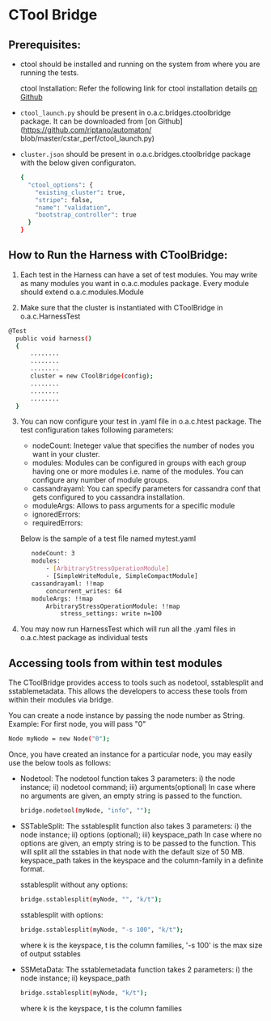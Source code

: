 # CTool Bridge

## Prerequisites:

* ctool should be installed and running on the system from where you are running the tests.

  ctool Installation: Refer the following link for ctool installation details [on Github](https://github.com/riptano/automaton)

* `ctool_launch.py` should be present in o.a.c.bridges.ctoolbridge package. It can be downloaded from [on Github](https://github.com/riptano/automaton/  blob/master/cstar_perf/ctool_launch.py)

* `cluster.json` should be present in o.a.c.bridges.ctoolbridge package with the below given configuraton.

  ```sh
  {
    "ctool_options": {
      "existing_cluster": true,
      "stripe": false,
      "name": "validation",
      "bootstrap_controller": true
    }
  }
  ```
## How to Run the Harness with CToolBridge:

1. Each test in the Harness can have a set of test modules. You may write as many modules you want in o.a.c.modules package.
   Every module should extend o.a.c.modules.Module  

2. Make sure that the cluster is instantiated with CToolBridge in o.a.c.HarnessTest

  ```sh
  @Test
    public void harness()
    {
        ........
        ........
        ........
        cluster = new CToolBridge(config);
        ........
        ........
        ........
    }
  ```
3. You can now configure your test in .yaml file in o.a.c.htest package. The test configuration takes following parameters:

    * nodeCount: Ineteger value that specifies the number of nodes you want in your cluster.
    * modules: Modules can be configured in groups with each group having one or more modules i.e. name of the modules. You can configure any number 
       of module groups.
    * cassandrayaml: You can specify parameters for cassandra conf that gets configured to you cassandra installation.
    * moduleArgs: Allows to pass arguments for a specific module
    * ignoredErrors:
    * requiredErrors:

   Below is the sample of a test file named mytest.yaml
    ```sh  
       nodeCount: 3
       modules:
           - [ArbitraryStressOperationModule]
           - [SimpleWriteModule, SimpleCompactModule]
       cassandrayaml: !!map
           concurrent_writes: 64
       moduleArgs: !!map
           ArbitraryStressOperationModule: !!map
               stress_settings: write n=100   
    ```

4. You may now run HarnessTest which will run all the .yaml files in o.a.c.htest package as individual tests


## Accessing tools from within test modules

  The CToolBridge provides access to tools such as nodetool, sstablesplit and sstablemetadata. This allows the developers to access these tools from within their modules via bridge.

  You can create a node instance by passing the node number as String. 
  Example: For first node, you will pass "0"
  
  ```sh
  Node myNode = new Node("0");
  ```
  Once, you have created an instance for a particular node, you may easily use the below tools as follows:

  * Nodetool: 
    The nodetool function takes 3 parameters: i) the node instance; ii) nodetool command; iii) arguments(optional)
    In case where no arguments are given, an empty string is passed to the function.

    ```sh
    bridge.nodetool(myNode, "info", "");
    ```  

  * SSTableSplit:
    The sstablesplit function also takes 3 parameters: i) the node instance; ii) options (optional); iii) keyspace_path
    In case where no options are given, an empty string is to be passed to the function. This will split all the sstables in that node with
    the default size of 50 MB.
    keyspace_path takes in the keyspace and the column-family in a definite format.

    sstablesplit without any options:
    ```sh
    bridge.sstablesplit(myNode, "", "k/t");
    ```
    sstablesplit with options:
    ```sh
    bridge.sstablesplit(myNode, "-s 100", "k/t");
    ``` 
    where k is the keyspace,
          t is the column families,
          '-s 100' is the max size of output sstables

  * SSMetaData:
    The sstablemetadata function takes 2 parameters: i) the node instance; ii) keyspace_path

    ```sh
    bridge.sstablesplit(myNode, "k/t");
    ```
    where k is the keyspace,
          t is the column families
